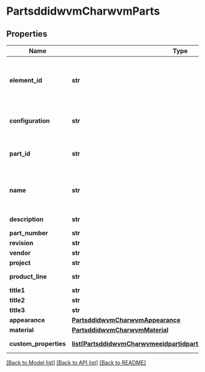 # PartsddidwvmCharwvmParts

## Properties
Name | Type | Description | Notes
------------ | ------------- | ------------- | -------------
**element_id** | **str** | The element ID of the Part Studio containing the part to update | 
**configuration** | **str** | Configuration in which to apply updates | [optional] 
**part_id** | **str** | Deterministic part ID of the part to update | 
**name** | **str** | Part name (Name can only be modified in workspace) | [optional] 
**description** | **str** | Part description | [optional] 
**part_number** | **str** | Part number | [optional] 
**revision** | **str** | Part revision | [optional] 
**vendor** | **str** | Part vendor | [optional] 
**project** | **str** | Part project | [optional] 
**product_line** | **str** | Part product line | [optional] 
**title1** | **str** | Part title 1 | [optional] 
**title2** | **str** | Part title 2 | [optional] 
**title3** | **str** | Part title 3 | [optional] 
**appearance** | [**PartsddidwvmCharwvmAppearance**](PartsddidwvmCharwvmAppearance.md) |  | [optional] 
**material** | [**PartsddidwvmCharwvmMaterial**](PartsddidwvmCharwvmMaterial.md) |  | [optional] 
**custom_properties** | [**list[PartsddidwvmCharwvmeeidpartidpartidmetadataCustomProperties]**](PartsddidwvmCharwvmeeidpartidpartidmetadataCustomProperties.md) | Custom properties | [optional] 

[[Back to Model list]](../README.md#documentation-for-models) [[Back to API list]](../README.md#documentation-for-api-endpoints) [[Back to README]](../README.md)


